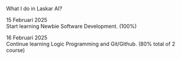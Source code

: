 What I do in Laskar AI?

15 Februari 2025 <br>
Start learning Newbie Software Development. (100%)

16 Februari 2025 <br>
Continue learning Logic Programming and Git/Github. (80% total of 2 course)
